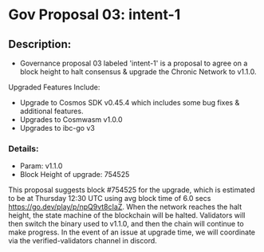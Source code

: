 # Gov Proposal 03: intent-1

## Description: 
- Governance proposal 03 labeled 'intent-1' is a proposal to agree on a block height to halt consensus & upgrade the Chronic Network to v1.1.0.

Upgraded Features Include:
- Upgrade to Cosmos SDK v0.45.4 which includes some bug fixes & additional features.
- Upgrades to Cosmwasm v1.0.0
- Upgrades to ibc-go v3


### Details:
- Param: v1.1.0
- Block Height of upgrade: 754525

This proposal suggests block #754525 for the upgrade, which is estimated to be at Thursday 12:30 UTC using avg block time of 6.0 secs https://go.dev/play/p/npQ9vt8cIaZ. When the network reaches the halt height, the state machine of the blockchain will be halted. Validators will then switch the binary used to v1.1.0, and then the chain will continue to make progress. 
In the event of an issue at upgrade time, we will coordinate via the verified-validators channel in discord.